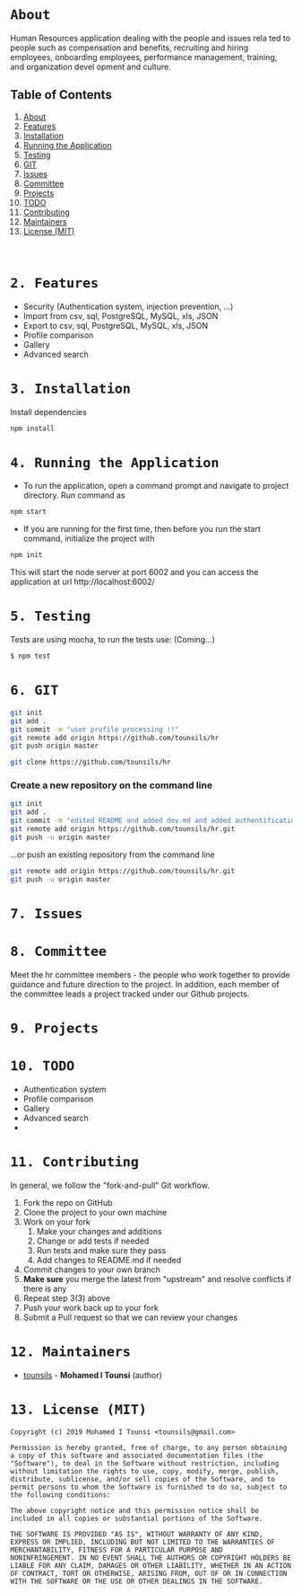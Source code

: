 # `About`

Human Resources application dealing with the people and issues rela ted to people such as compensation and benefits, recruiting and hiring employees, onboarding employees, performance management, training, and organization devel opment and culture.


## Table of Contents

1.  [About](#About)
2.  [Features](#2-Features)
3.  [Installation](#3-Installation)
4.  [Running the Application](#4-Running-the-Application)
5.  [Testing](#5-Testing)
6.  [GIT](#6-GIT)
7.  [Issues](#7-Issues)
8.  [Committee](#8-Committee)
9.  [Projects](#9-Projects)
10.  [TODO](#10-TODO)
11.  [Contributing](#11-Contributing)
12.  [Maintainers](#12-Maintainers)
13.  [License (MIT)](#13-License-(MIT))


<br/>

# `2. Features`
- Security (Authentication system, injection prevention, ...)
- Import from csv, sql, PostgreSQL, MySQL, xls, JSON
- Export to csv, sql, PostgreSQL, MySQL, xls, JSON
- Profile comparison
- Gallery
- Advanced search

# `3. Installation`

Install dependencies

```bash
npm install
```

# `4. Running the Application`

- To run the application, open a command prompt and navigate to project directory. Run command as
```bash
npm start
```
- If you are running for the first time, then before you run the start command, initialize the project with
```bash
npm init
```
This will start the node server at port 6002 and you can access the application at url http://localhost:6002/

# `5. Testing`

Tests are using mocha, to run the tests use: (Coming...)

```bash 
$ npm test
```


# `6. GIT`

```bash
git init
git add .
git commit -m "user profile processing !!"
git remote add origin https://github.com/tounsils/hr
git push origin master

git clone https://github.com/tounsils/hr
```

### Create a new repository on the command line
```bash
git init
git add .
git commit -m "edited README and added dev.md and added authentification system"
git remote add origin https://github.com/tounsils/hr.git
git push -u origin master
```
…or push an existing repository from the command line

```bash
git remote add origin https://github.com/tounsils/hr.git
git push -u origin master
```

# `7. Issues`




# `8. Committee`

Meet the hr committee members - the people who work together to provide 
guidance and future direction to the project. 
In addition, each member of the committee leads a project tracked under our Github projects.

# `9. Projects`




# `10. TODO`

- Authentication system
- Profile comparison
- Gallery
- Advanced search
- 

# `11. Contributing`

In general, we follow the "fork-and-pull" Git workflow.

1. Fork the repo on GitHub
2. Clone the project to your own machine
3. Work on your fork
    1. Make your changes and additions
    2. Change or add tests if needed
    3. Run tests and make sure they pass
    4. Add changes to README.md if needed
4. Commit changes to your own branch
5. **Make sure** you merge the latest from "upstream" and resolve conflicts if there is any
6. Repeat step 3(3) above
7. Push your work back up to your fork
8. Submit a Pull request so that we can review your changes


# `12. Maintainers`


- [tounsils](https://github.com/tounsils) - **Mohamed I Tounsi** (author)


# `13. License (MIT)`

```
Copyright (c) 2019 Mohamed I Tounsi <tounsils@gmail.com>

Permission is hereby granted, free of charge, to any person obtaining
a copy of this software and associated documentation files (the
"Software"), to deal in the Software without restriction, including
without limitation the rights to use, copy, modify, merge, publish,
distribute, sublicense, and/or sell copies of the Software, and to
permit persons to whom the Software is furnished to do so, subject to
the following conditions:

The above copyright notice and this permission notice shall be
included in all copies or substantial portions of the Software.

THE SOFTWARE IS PROVIDED "AS IS", WITHOUT WARRANTY OF ANY KIND,
EXPRESS OR IMPLIED, INCLUDING BUT NOT LIMITED TO THE WARRANTIES OF
MERCHANTABILITY, FITNESS FOR A PARTICULAR PURPOSE AND
NONINFRINGEMENT. IN NO EVENT SHALL THE AUTHORS OR COPYRIGHT HOLDERS BE
LIABLE FOR ANY CLAIM, DAMAGES OR OTHER LIABILITY, WHETHER IN AN ACTION
OF CONTRACT, TORT OR OTHERWISE, ARISING FROM, OUT OF OR IN CONNECTION
WITH THE SOFTWARE OR THE USE OR OTHER DEALINGS IN THE SOFTWARE.
```

